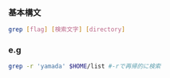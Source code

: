 ### 基本構文
```bash
grep [flag] [検索文字] [directory]
```

### e.g
```bash
grep -r 'yamada' $HOME/list #-rで再帰的に検索
```


